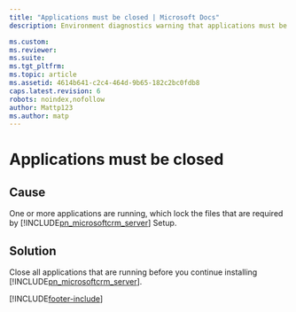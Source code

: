 ```yaml
---
title: "Applications must be closed | Microsoft Docs"
description: Environment diagnostics warning that applications must be closed.

ms.custom: 
ms.reviewer: 
ms.suite: 
ms.tgt_pltfrm: 
ms.topic: article
ms.assetid: 4614b641-c2c4-464d-9b65-182c2bc0fdb8
caps.latest.revision: 6
robots: noindex,nofollow
author: Mattp123
ms.author: matp
---
```

# Applications must be closed

## Cause
  
 One or more applications are running, which lock the files that are required by [!INCLUDE[pn_microsoftcrm_server](../includes/pn-microsoftcrm-server.md)] Setup.  
  
 ## Solution
  
 Close all applications that are running before you continue installing [!INCLUDE[pn_microsoftcrm_server](../includes/pn-microsoftcrm-server.md)].



[!INCLUDE[footer-include](../../../includes/footer-banner.md)]